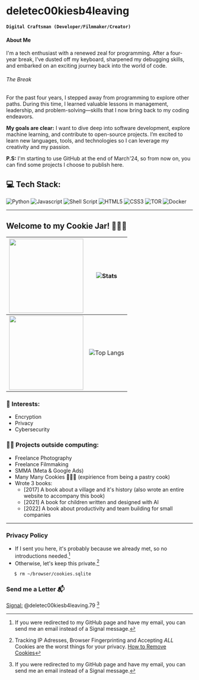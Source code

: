 # deletec00kiesb4leaving

**`Digital Craftsman (Developer/Filmmaker/Creator)`**
<h4>About Me</h4>
I'm a tech enthusiast with a renewed zeal for programming. After a four-year break, I’ve dusted off my keyboard, sharpened my debugging skills, and embarked on an exciting journey back into the world of code.
<h6>The Break</h6>
For the past four years, I stepped away from programming to explore other paths. During this time, I learned valuable lessons in management, leadership, and problem-solving—skills that I now bring back to my coding endeavors.

**My goals are clear:** I want to dive deep into software development, explore machine learning, and contribute to open-source projects. I’m excited to learn new languages, tools, and technologies so I can leverage my creativity and my passion.

**P.S:** I'm starting to use GitHub at the end of March'24, so from now on, you can find some projects I choose to publish here.

## 💻 Tech Stack:
![Python](https://img.shields.io/badge/python-3670A0?style=for-the-badge&logo=python&logoColor=ffdd54) ![Javascript](https://img.shields.io/badge/javascript-ff3030?style=for-the-badge&logo=javascript&logoColor=ffdd54) ![Shell Script](https://img.shields.io/badge/shell_script-%23121011.svg?style=for-the-badge&logo=gnu-bash&logoColor=white) ![HTML5](https://img.shields.io/badge/html5-%23E34F26.svg?style=for-the-badge&logo=html5&logoColor=white) ![CSS3](https://img.shields.io/badge/css3-%231572B6.svg?style=for-the-badge&logo=css3&logoColor=white) ![TOR](https://img.shields.io/badge/tor-%237E4798.svg?style=for-the-badge&logo=tor-project&logoColor=white) ![Docker](https://img.shields.io/badge/docker-%230db7ed.svg?style=for-the-badge&logo=docker&logoColor=white)

---

## Welcome to my Cookie Jar! 🍪🍪🍪

<img src="https://media1.tenor.com/m/H3vGZ2eA49IAAAAC/cookie-monster.gif" style="height:200px;width:200px;text-align:center"/> | ![Stats](https://github-readme-streak-stats.herokuapp.com/?user=deletec00kiesb4leaving&theme=github_dark_dimmed&hide_border=false)
|     :---:      |     :---:      |
<img src="https://external-content.duckduckgo.com/iu/?u=https%3A%2F%2Fyt3.ggpht.com%2Fa%2FAATXAJx_N_21P4kW5dsELL1Kbo36qYzEBDVOapu3rg%3Ds900-c-k-c0xffffffff-no-rj-mo&f=1&nofb=1&ipt=aa90f862f1ee3af997ae279c830cb43db786945a17809c1be178ec0bb7f2467b&ipo=images" style="height:200px;width:200px;text-align:center"/> | ![Top Langs](https://github-readme-stats-90gzcblso-trshpuppy.vercel.app/api/top-langs/?username=deletec00kiesb4leaving&show_icons=true&layout=compact&theme=github_dark_dimmed&langs_count=6&border_radius=4.5) 


### 👀 Interests:
- Encryption
- Privacy
- Cybersecurity

### 👷‍♂️ Projects outside computing:
  - Freelance Photography
  - Freelance Filmmaking
  - SMMA (Meta & Google Ads)
  - Many Many Cookies 🍪🍪🍪 (expirience from being a pastry cook)
  - Wrote 3 books:
    - [2017] A book about a village and it's history (also wrote an entire website to accompany this book)
    - [2021] A book for children written and designed with AI
    - [2022] A book about productivity and team building for small companies
   
---

### Privacy Policy
- If I sent you here, it's probably because we already met, so no introductions needed.[^1]
- Otherwise, let's keep this private.[^2]
```bash, sh, zsh
   $ rm ~/browser/cookies.sqlite
```

### Send me a Letter 📬
[Signal:](https://signal.me/#eu/uAD4w4Z9V8YN1mEO9buCakOS8DUpDz53OgT-iBr-hXx020T6KDBPVp-Rhzi_M1aJ) @deletec00kiesb4leaving.79 [^1]


[^1]: If you were redirected to my GitHub page and have my email, you can send me an email instead of a Signal message.
[^2]: Tracking IP Adresses, Browser Fingerprinting and Accepting *ALL* Cookies are the worst things for your privacy.
  [How to Remove Cookies](https://search.brave.com/search?q=how+to+remove+cookies+from+my+browser)

<!---
deletec00kiesb4leaving/deletec00kiesb4leaving is a ✨ special ✨ repository because its `README.md` (this file) appears on your GitHub profile.
You can click the Preview link to take a look at your changes.
--->
